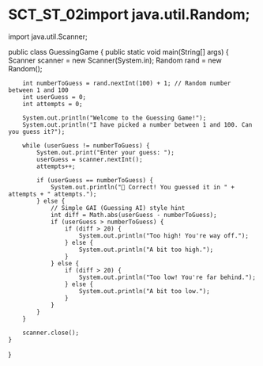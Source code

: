 # SCT_ST_02import java.util.Random;
import java.util.Scanner;

public class GuessingGame {
    public static void main(String[] args) {
        Scanner scanner = new Scanner(System.in);
        Random rand = new Random();

        int numberToGuess = rand.nextInt(100) + 1; // Random number between 1 and 100
        int userGuess = 0;
        int attempts = 0;

        System.out.println("Welcome to the Guessing Game!");
        System.out.println("I have picked a number between 1 and 100. Can you guess it?");

        while (userGuess != numberToGuess) {
            System.out.print("Enter your guess: ");
            userGuess = scanner.nextInt();
            attempts++;

            if (userGuess == numberToGuess) {
                System.out.println("🎉 Correct! You guessed it in " + attempts + " attempts.");
            } else {
                // Simple GAI (Guessing AI) style hint
                int diff = Math.abs(userGuess - numberToGuess);
                if (userGuess > numberToGuess) {
                    if (diff > 20) {
                        System.out.println("Too high! You're way off.");
                    } else {
                        System.out.println("A bit too high.");
                    }
                } else {
                    if (diff > 20) {
                        System.out.println("Too low! You're far behind.");
                    } else {
                        System.out.println("A bit too low.");
                    }
                }
            }
        }

        scanner.close();
    }
}


